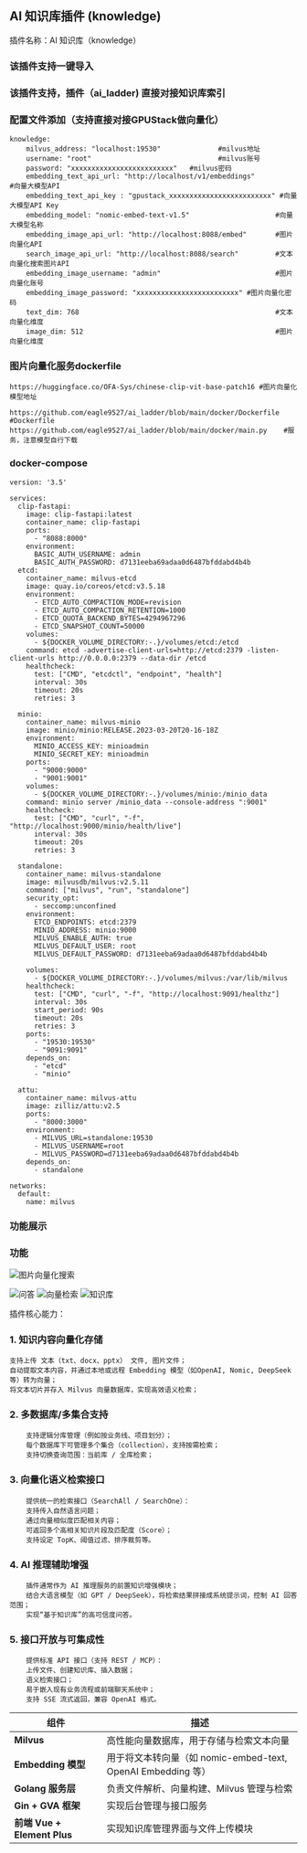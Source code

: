 ##  AI 知识库插件 (knowledge)


 插件名称：AI 知识库（knowledge）
 ### 该插件支持一键导入
 ### 该插件支持，插件（ai_ladder) 直接对接知识库索引
 ### 配置文件添加（支持直接对接GPUStack做向量化）
```
knowledge:
    milvus_address: "localhost:19530"              #milvus地址
    username: "root"                               #milvus账号
    password: "xxxxxxxxxxxxxxxxxxxxxxxxx"   #milvus密码
    embedding_text_api_url: "http://localhost/v1/embeddings"                              #向量大模型API
    embedding_text_api_key : "gpustack_xxxxxxxxxxxxxxxxxxxxxxxxx" #向量大模型API Key
    embedding_model: "nomic-embed-text-v1.5"                     #向量大模型名称
    embedding_image_api_url: "http://localhost:8088/embed"       #图片向量化API
    search_image_api_url: "http://localhost:8088/search"         #文本向量化搜索图片API
    embedding_image_username: "admin"                            #图片向量化账号
    embedding_image_password: "xxxxxxxxxxxxxxxxxxxxxxxxx" #图片向量化密码
    text_dim: 768                                                #文本向量化维度
    image_dim: 512                                               #图片向量化维度

```
### 图片向量化服务dockerfile
```
https://huggingface.co/OFA-Sys/chinese-clip-vit-base-patch16 #图片向量化模型地址

https://github.com/eagle9527/ai_ladder/blob/main/docker/Dockerfile #Dockerfile
https://github.com/eagle9527/ai_ladder/blob/main/docker/main.py    #服务，注意模型自行下载
```

### docker-compose
```
version: '3.5'

services:
  clip-fastapi:
    image: clip-fastapi:latest
    container_name: clip-fastapi
    ports:
      - "8088:8000"
    environment:
      BASIC_AUTH_USERNAME: admin
      BASIC_AUTH_PASSWORD: d7131eeba69adaa0d6487bfddabd4b4b
  etcd:
    container_name: milvus-etcd
    image: quay.io/coreos/etcd:v3.5.18
    environment:
      - ETCD_AUTO_COMPACTION_MODE=revision
      - ETCD_AUTO_COMPACTION_RETENTION=1000
      - ETCD_QUOTA_BACKEND_BYTES=4294967296
      - ETCD_SNAPSHOT_COUNT=50000
    volumes:
      - ${DOCKER_VOLUME_DIRECTORY:-.}/volumes/etcd:/etcd
    command: etcd -advertise-client-urls=http://etcd:2379 -listen-client-urls http://0.0.0.0:2379 --data-dir /etcd
    healthcheck:
      test: ["CMD", "etcdctl", "endpoint", "health"]
      interval: 30s
      timeout: 20s
      retries: 3

  minio:
    container_name: milvus-minio
    image: minio/minio:RELEASE.2023-03-20T20-16-18Z
    environment:
      MINIO_ACCESS_KEY: minioadmin
      MINIO_SECRET_KEY: minioadmin
    ports:
      - "9000:9000"
      - "9001:9001"
    volumes:
      - ${DOCKER_VOLUME_DIRECTORY:-.}/volumes/minio:/minio_data
    command: minio server /minio_data --console-address ":9001"
    healthcheck:
      test: ["CMD", "curl", "-f", "http://localhost:9000/minio/health/live"]
      interval: 30s
      timeout: 20s
      retries: 3

  standalone:
    container_name: milvus-standalone
    image: milvusdb/milvus:v2.5.11
    command: ["milvus", "run", "standalone"]
    security_opt:
      - seccomp:unconfined
    environment:
      ETCD_ENDPOINTS: etcd:2379
      MINIO_ADDRESS: minio:9000
      MILVUS_ENABLE_AUTH: true
      MILVUS_DEFAULT_USER: root
      MILVUS_DEFAULT_PASSWORD: d7131eeba69adaa0d6487bfddabd4b4b

    volumes:
      - ${DOCKER_VOLUME_DIRECTORY:-.}/volumes/milvus:/var/lib/milvus
    healthcheck:
      test: ["CMD", "curl", "-f", "http://localhost:9091/healthz"]
      interval: 30s
      start_period: 90s
      timeout: 20s
      retries: 3
    ports:
      - "19530:19530"
      - "9091:9091"
    depends_on:
      - "etcd"
      - "minio"

  attu:
    container_name: milvus-attu
    image: zilliz/attu:v2.5
    ports:
      - "8000:3000"
    environment:
      - MILVUS_URL=standalone:19530
      - MILVUS_USERNAME=root
      - MILVUS_PASSWORD=d7131eeba69adaa0d6487bfddabd4b4b
    depends_on:
      - standalone

networks:
  default:
    name: milvus
```

### 功能展示
### 功能 
![图片向量化搜索](https://github.com/eagle9527/ai_ladder/blob/main/image-search.png.png?raw=true)

![问答](https://github.com/eagle9527/ai_ladder/blob/main/knowledge_chart.png?raw=true)
![向量检索](https://github.com/eagle9527/ai_ladder/blob/main/search.png?raw=true)
![知识库](https://github.com/eagle9527/ai_ladder/blob/main/knowledge.png?raw=true)


 插件核心能力：
###  1. 知识内容向量化存储
```
支持上传 文本（txt、docx、pptx） 文件, 图片文件；
自动提取文本内容，并通过本地或远程 Embedding 模型（如OpenAI, Nomic, DeepSeek 等）转为向量；
将文本切片并存入 Milvus 向量数据库，实现高效语义检索；
```
###  2. 多数据库/多集合支持
```
	支持逻辑分库管理（例如按业务线、项目划分）；
	每个数据库下可管理多个集合（collection），支持按需检索；
	支持切换查询范围：当前库 / 全库检索；
```
### 3. 向量化语义检索接口
```
	提供统一的检索接口（SearchAll / SearchOne）：
	支持传入自然语言问题；
	通过向量相似度匹配相关内容；
	可返回多个高相关知识片段及匹配度（Score）；
	支持设定 TopK、阈值过滤、排序裁剪等。
```
###  4. AI 推理辅助增强
```
	插件通常作为 AI 推理服务的前置知识增强模块；
	结合大语言模型（如 GPT / DeepSeek），将检索结果拼接成系统提示词，控制 AI 回答范围；
	实现“基于知识库”的高可信度问答。
```

###  5. 接口开放与可集成性
```
	提供标准 API 接口（支持 REST / MCP）：
	上传文件、创建知识库、插入数据；
	语义检索接口；
	易于嵌入现有业务流程或前端聊天系统中；
	支持 SSE 流式返回，兼容 OpenAI 格式。
```


| 组件                        | 描述                                               |
| ------------------------- | ------------------------------------------------ |
| **Milvus**                | 高性能向量数据库，用于存储与检索文本向量                             |
| **Embedding 模型**          | 用于将文本转向量（如 nomic-embed-text, OpenAI Embedding 等） |
| **Golang 服务层**            | 负责文件解析、向量构建、Milvus 管理与检索                         |
| **Gin + GVA 框架**          | 实现后台管理与接口服务                                      |
| **前端 Vue + Element Plus** | 实现知识库管理界面与文件上传模块                                 |
